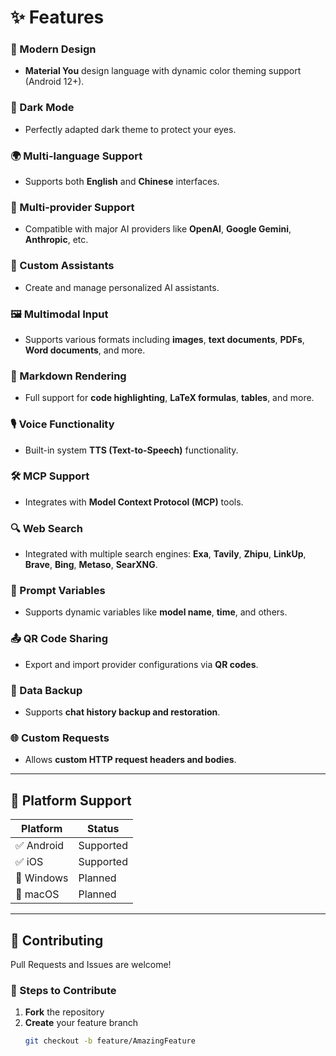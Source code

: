 # ✨ Features

### 🎨 Modern Design
- **Material You** design language with dynamic color theming support (Android 12+).

### 🌙 Dark Mode
- Perfectly adapted dark theme to protect your eyes.

### 🌍 Multi-language Support
- Supports both **English** and **Chinese** interfaces.

### 🔄 Multi-provider Support
- Compatible with major AI providers like **OpenAI**, **Google Gemini**, **Anthropic**, etc.

### 🤖 Custom Assistants
- Create and manage personalized AI assistants.

### 🖼️ Multimodal Input
- Supports various formats including **images**, **text documents**, **PDFs**, **Word documents**, and more.

### 📝 Markdown Rendering
- Full support for **code highlighting**, **LaTeX formulas**, **tables**, and more.

### 🎙️ Voice Functionality
- Built-in system **TTS (Text-to-Speech)** functionality.

### 🛠️ MCP Support
- Integrates with **Model Context Protocol (MCP)** tools.

### 🔍 Web Search
- Integrated with multiple search engines: **Exa**, **Tavily**, **Zhipu**, **LinkUp**, **Brave**, **Bing**, **Metaso**, **SearXNG**.

### 🧩 Prompt Variables
- Supports dynamic variables like **model name**, **time**, and others.

### 📤 QR Code Sharing
- Export and import provider configurations via **QR codes**.

### 💾 Data Backup
- Supports **chat history backup and restoration**.

### 🌐 Custom Requests
- Allows **custom HTTP request headers and bodies**.

---

## 📱 Platform Support

| Platform | Status |
|-----------|---------|
| ✅ Android | Supported |
| ✅ iOS | Supported |
| 🚧 Windows | Planned |
| 🚧 macOS | Planned |

---

## 🤝 Contributing

Pull Requests and Issues are welcome!

### 🧭 Steps to Contribute

1. **Fork** the repository  
2. **Create** your feature branch  
   ```bash
   git checkout -b feature/AmazingFeature
